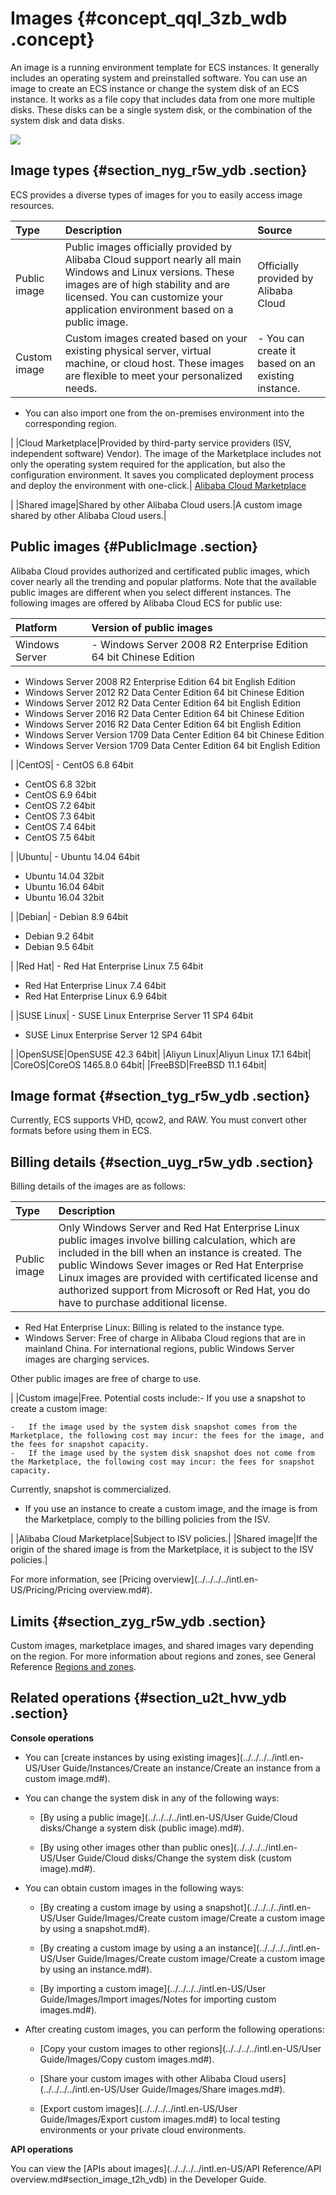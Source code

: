 # Images {#concept_qql_3zb_wdb .concept}

An image is a running environment template for ECS instances. It generally includes an operating system and preinstalled software. You can use an image to create an ECS instance or change the system disk of an ECS instance. It works as a file copy that includes data from one more multiple disks. These disks can be a single system disk, or the combination of the system disk and data disks.

![](http://static-aliyun-doc.oss-cn-hangzhou.aliyuncs.com/assets/img/9572/15366468935238_en-US.png)

## Image types {#section_nyg_r5w_ydb .section}

ECS provides a diverse types of images for you to easily access image resources.

|Type|Description |Source|
|:---|:-----------|:-----|
|Public image|Public images officially provided by Alibaba Cloud support nearly all main Windows and Linux versions. These images are of high stability and are licensed. You can customize your application environment based on a public image.|Officially provided by Alibaba Cloud|
|Custom image|Custom images created based on your existing physical server, virtual machine, or cloud host. These images are flexible to meet your personalized needs.| -   You can create it based on an existing instance.
-   You can also import one from the on-premises environment into the corresponding region.

 |
|Cloud Marketplace|Provided by third-party service providers \(ISV, independent software\) Vendor\). The image of the Marketplace includes not only the operating system required for the application, but also the configuration environment. It saves you complicated deployment process and deploy the environment with one-click.| [Alibaba Cloud Marketplace](https://marketplace.alibabacloud.com/)

 |
|Shared image|Shared by other Alibaba Cloud users.|A custom image shared by other Alibaba Cloud users.|

## Public images {#PublicImage .section}

Alibaba Cloud provides authorized and certificated public images, which cover nearly all the trending and popular platforms. Note that the available public images are different when you select different instances. The following images are offered by Alibaba Cloud ECS for public use:

|Platform|Version of public images|
|:-------|:-----------------------|
|Windows Server| -   Windows Server 2008 R2 Enterprise Edition 64 bit Chinese Edition
-   Windows Server 2008 R2 Enterprise Edition 64 bit English Edition
-   Windows Server 2012 R2 Data Center Edition 64 bit Chinese Edition
-   Windows Server 2012 R2 Data Center Edition 64 bit English Edition
-   Windows Server 2016 R2 Data Center Edition 64 bit Chinese Edition
-   Windows Server 2016 R2 Data Center Edition 64 bit English Edition
-   Windows Server Version 1709 Data Center Edition 64 bit Chinese Edition
-   Windows Server Version 1709 Data Center Edition 64 bit English Edition

 |
|CentOS| -   CentOS 6.8 64bit
-   CentOS 6.8 32bit
-   CentOS 6.9 64bit
-   CentOS 7.2 64bit
-   CentOS 7.3 64bit
-   CentOS 7.4 64bit
-   CentOS 7.5 64bit

 |
|Ubuntu| -   Ubuntu 14.04 64bit
-   Ubuntu 14.04 32bit
-   Ubuntu 16.04 64bit
-   Ubuntu 16.04 32bit

 |
|Debian| -   Debian 8.9 64bit
-   Debian 9.2 64bit
-   Debian 9.5 64bit

 |
|Red Hat| -   Red Hat Enterprise Linux 7.5 64bit
-   Red Hat Enterprise Linux 7.4 64bit
-   Red Hat Enterprise Linux 6.9 64bit

 |
|SUSE Linux| -   SUSE Linux Enterprise Server 11 SP4 64bit
-   SUSE Linux Enterprise Server 12 SP4 64bit

 |
|OpenSUSE|OpenSUSE 42.3 64bit|
|Aliyun Linux|Aliyun Linux 17.1 64bit|
|CoreOS|CoreOS 1465.8.0 64bit|
|FreeBSD|FreeBSD 11.1 64bit|

## Image format {#section_tyg_r5w_ydb .section}

Currently, ECS supports VHD, qcow2, and RAW. You must convert other formats before using them in ECS.

## Billing details {#section_uyg_r5w_ydb .section}

Billing details of the images are as follows:

|Type|Description|
|:---|:----------|
|Public image| Only Windows Server and Red Hat Enterprise Linux public images involve billing calculation, which are included in the bill when an instance is created. The public Windows Sever images or Red Hat Enterprise Linux images are provided with certificated license and authorized support from Microsoft or Red Hat, you do have to purchase additional license.

-   Red Hat Enterprise Linux: Billing is related to the instance type.
-   Windows Server: Free of charge in Alibaba Cloud regions that are in mainland China. For international regions, public Windows Server images are charging services.

 Other public images are free of charge to use.

 |
|Custom image|Free. Potential costs include:-   If you use a snapshot to create a custom image:

    -   If the image used by the system disk snapshot comes from the Marketplace, the following cost may incur: the fees for the image, and the fees for snapshot capacity.
    -   If the image used by the system disk snapshot does not come from the Marketplace, the following cost may incur: the fees for snapshot capacity.
Currently, snapshot is commercialized.

-   If you use an instance to create a custom image, and the image is from the Marketplace, comply to the billing policies from the ISV.

|
|Alibaba Cloud Marketplace|Subject to ISV policies.|
|Shared image|If the origin of the shared image is from the Marketplace, it is subject to the ISV policies.|

For more information, see [Pricing overview](../../../../intl.en-US/Pricing/Pricing overview.md#).

## Limits {#section_zyg_r5w_ydb .section}

Custom images, marketplace images, and shared images vary depending on the region. For more information about regions and zones, see General Reference [Regions and zones](https://www.alibabacloud.com/help/doc-detail/40654.htm).

## Related operations {#section_u2t_hvw_ydb .section}

**Console operations**

-   You can [create instances by using existing images](../../../../intl.en-US/User Guide/Instances/Create an instance/Create an instance from a custom image.md#).

-   You can change the system disk in any of the following ways:
    -   [By using a public image](../../../../intl.en-US/User Guide/Cloud disks/Change a system disk (public image).md#).

    -   [By using other images other than public ones](../../../../intl.en-US/User Guide/Cloud disks/Change the system disk (custom image).md#).

-   You can obtain custom images in the following ways:
    -   [By creating a custom image by using a snapshot](../../../../intl.en-US/User Guide/Images/Create custom image/Create a custom image by using a snapshot.md#).

    -   [By creating a custom image by using a an instance](../../../../intl.en-US/User Guide/Images/Create custom image/Create a custom image by using an instance.md#).

    -   [By importing a custom image](../../../../intl.en-US/User Guide/Images/Import images/Notes for importing custom images.md#).

-   After creating custom images, you can perform the following operations:
    -   [Copy your custom images to other regions](../../../../intl.en-US/User Guide/Images/Copy custom images.md#).

    -   [Share your custom images with other Alibaba Cloud users](../../../../intl.en-US/User Guide/Images/Share images.md#).

    -   [Export custom images](../../../../intl.en-US/User Guide/Images/Export custom images.md#) to local testing environments or your private cloud environments.


**API operations**

You can view the [APIs about images](../../../../intl.en-US/API Reference/API overview.md#section_image_t2h_vdb) in the Developer Guide.

